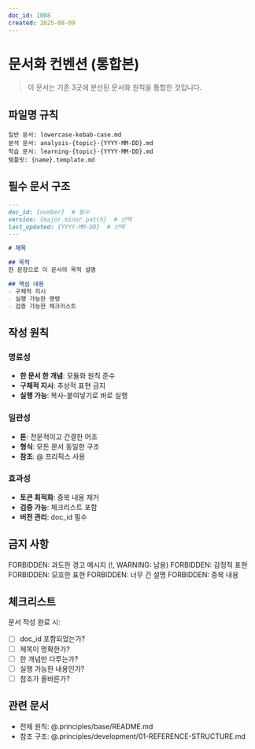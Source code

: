 ```yaml
---
doc_id: 1008
created: 2025-08-09
---
```


# 문서화 컨벤션 (통합본)

> 이 문서는 기존 3곳에 분산된 문서화 원칙을 통합한 것입니다.

## 파일명 규칙

```
일반 문서: lowercase-kebab-case.md
분석 문서: analysis-{topic}-{YYYY-MM-DD}.md
학습 문서: learning-{topic}-{YYYY-MM-DD}.md
템플릿: {name}.template.md
```

## 필수 문서 구조

```markdown
---
doc_id: {number}  # 필수
version: {major.minor.patch}  # 선택
last_updated: {YYYY-MM-DD}  # 선택
---

# 제목

## 목적
한 문장으로 이 문서의 목적 설명

## 핵심 내용
- 구체적 지시
- 실행 가능한 명령
- 검증 가능한 체크리스트
```

## 작성 원칙

### 명료성
- **한 문서 한 개념**: 모듈화 원칙 준수
- **구체적 지시**: 추상적 표현 금지
- **실행 가능**: 복사-붙여넣기로 바로 실행

### 일관성
- **톤**: 전문적이고 간결한 어조
- **형식**: 모든 문서 동일한 구조
- **참조**: @ 프리픽스 사용

### 효과성
- **토큰 최적화**: 중복 내용 제거
- **검증 가능**: 체크리스트 포함
- **버전 관리**: doc_id 필수

## 금지 사항

FORBIDDEN: 과도한 경고 메시지 (!, WARNING: 남용)
FORBIDDEN: 감정적 표현
FORBIDDEN: 모호한 표현
FORBIDDEN: 너무 긴 설명
FORBIDDEN: 중복 내용

## 체크리스트

문서 작성 완료 시:
- [ ] doc_id 포함되었는가?
- [ ] 제목이 명확한가?
- [ ] 한 개념만 다루는가?
- [ ] 실행 가능한 내용인가?
- [ ] 참조가 올바른가?

## 관련 문서
- 전체 원칙: @.principles/base/README.md
- 참조 구조: @.principles/development/01-REFERENCE-STRUCTURE.md